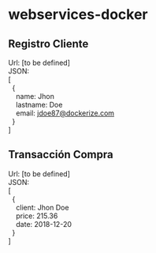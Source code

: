# webservices-docker

## Registro Cliente
Url: [to be defined]\
JSON:\
[\
&nbsp;&nbsp;{\
&nbsp;&nbsp;&nbsp;&nbsp;name: Jhon\
&nbsp;&nbsp;&nbsp;&nbsp;lastname: Doe\
&nbsp;&nbsp;&nbsp;&nbsp;email: jdoe87@dockerize.com\
&nbsp;&nbsp;}\
]
## Transacción Compra
Url: [to be defined]\
JSON:\
[\
&nbsp;&nbsp;{\
&nbsp;&nbsp;&nbsp;&nbsp;client: Jhon Doe\
&nbsp;&nbsp;&nbsp;&nbsp;price: 215.36\
&nbsp;&nbsp;&nbsp;&nbsp;date: 2018-12-20\
&nbsp;&nbsp;}\
]
